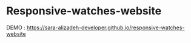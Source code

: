 # Responsive-watches-website

DEMO : https://sara-alizadeh-developer.github.io/responsive-watches-website
